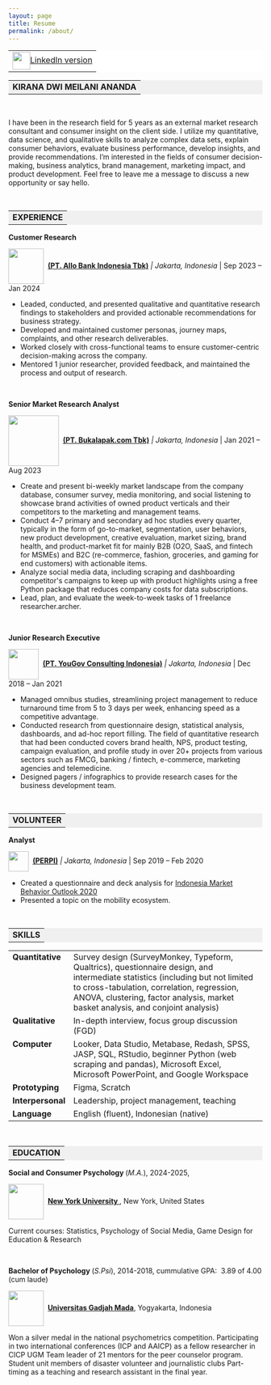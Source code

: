 ```yaml
---
layout: page
title: Resume
permalink: /about/
---
```

<table style="background-color: #ffffff; margin-left: auto; margin-right: auto;">
<tbody>
<tr style>
<td style="text-align: center"><img src="https://static.vecteezy.com/system/resources/previews/002/318/221/non_2x/content-research-icon-free-vector.jpg" alt="" width="35" height="35" style="vertical-align:middle;margin:0px 0px"/><a href="https://www.linkedin.com/in/kiranaananda">LinkedIn version</a></td>
</tr>
</tbody>
</table>
<table style="background-color: #f1f0f0; margin-left: auto; margin-right: auto;">
<tbody>
<tr style>
<td style="text-align: center"><strong>KIRANA DWI MEILANI ANANDA</strong></td>
</tr>
</tbody>
</table>
<p>&nbsp;</p>
<p>I have been in the research field for 5 years as an external market research consultant and consumer insight on the client side. I utilize my quantitative, data science, and qualitative skills to analyze complex data sets, explain consumer behaviors, evaluate business performance, develop insights, and provide recommendations. I’m interested in the fields of consumer decision-making, business analytics, brand management, marketing impact, and product development. Feel free to leave me a message to discuss a new opportunity or say hello.</p>
<p>&nbsp;</p>
<table style="background-color: #f1f0f0; margin-left: auto; margin-right: auto;">
<tbody>
<tr style>
<td style="text-align: center"><strong>EXPERIENCE</strong></td>
</tr>
</tbody>
</table>
<p><strong>Customer Research</strong></p>
<p><img src="https://www.allobank.com/assets/logo-allo.png" width="70" style="vertical-align:middle;margin:0px 0px" />&nbsp; <a href="https://www.allobank.com/" ><strong>(PT. Allo Bank Indonesia Tbk)</strong></a><em> | Jakarta, Indonesia</em> | Sep 2023 &ndash; Jan 2024</p>
<ul>
<li>Leaded, conducted, and presented qualitative and quantitative research findings to stakeholders and provided actionable recommendations for business strategy.</li>
<li>Developed and maintained customer personas, journey maps, complaints, and other research deliverables.</li>
<li>Worked closely with cross-functional teams to ensure customer-centric decision-making across the company.</li>
<li>Mentored 1 junior researcher, provided feedback, and maintained the process and output of research.</li>
</ul>
<p>&nbsp;</p>
<p><strong>Senior Market Research Analyst</strong></p>
<p><img src="https://upload.wikimedia.org/wikipedia/commons/5/5b/Bukalapak_%282020%29.svg" width="100" style="vertical-align:middle;margin:0px 0px" />&nbsp; <a href="https://about.bukalapak.com/en/about-us/" ><strong>(PT. Bukalapak.com Tbk)</strong></a><em> | Jakarta, Indonesia</em> | Jan 2021 &ndash; Aug 2023</p>
<ul>
<li>Create and present bi-weekly market landscape from the company database, consumer survey, media monitoring, and social listening to showcase brand activities of owned product verticals and their competitors to the marketing and management teams.</li>
<li>Conduct 4–7 primary and secondary ad hoc studies every quarter, typically in the form of go-to-market, segmentation, user behaviors, new product development, creative evaluation, market sizing, brand health, and product-market fit for mainly B2B (O2O, SaaS, and fintech for MSMEs) and B2C (re-commerce, fashion, groceries, and gaming for end customers) with actionable items.</li>
<li>Analyze social media data, including scraping and dashboarding competitor's campaigns to keep up with product highlights using a free Python package that reduces company costs for data subscriptions.</li>
<li>Lead, plan, and evaluate the week-to-week tasks of 1 freelance researcher.archer.</li>
</ul>
<p>&nbsp;</p>
<p><strong>Junior Research Executive</strong></p>
<p><img src="https://upload.wikimedia.org/wikipedia/commons/thumb/b/b2/YouGov_logo-red_July2019.png/798px-YouGov_logo-red_July2019.png" width="60" style="vertical-align:middle;margin:0px 0px" />&nbsp; <a href="https://yougov.com"><strong>(PT. YouGov Consulting Indonesia)</strong></a><em> | Jakarta, Indonesia</em> | Dec 2018 &ndash; Jan 2021</p>
<ul>
<li>Managed omnibus studies, streamlining project management to reduce turnaround time from 5 to 3 days per week, enhancing speed as a competitive advantage.</li>
<li>Conducted research from questionnaire design, statistical analysis, dashboards, and ad-hoc report filling. The field of quantitative research that had been conducted covers brand health, NPS, product testing, campaign evaluation, and profile study in over 20+ projects from various sectors such as FMCG, banking / fintech, e-commerce, marketing agencies and telemedicine.</li>
<li>Designed pagers / infographics to provide research cases for the business development team.</li>
</ul>
<p>&nbsp;</p>
<table style="background-color: #f1f0f0; margin-left: auto; margin-right: auto;">
<tbody>
<tr style>
<td style="text-align: center"><strong>VOLUNTEER</strong></td>
</tr>
</tbody>
</table>
<p><strong>Analyst</strong>
<p><p><img src="https://static.wixstatic.com/media/b91c06_02017691199b4d6f95be20bc178c4e5a~mv2_d_10098_5579_s_4_2.png/v1/crop/x_0,y_42,w_10098,h_5453/fill/w_360,h_195,al_c,q_85,usm_0.66_1.00_0.01,enc_auto/LOGO%20PERPI%20ok.png" width="40" style="vertical-align:middle;margin:0px 0px" />&nbsp; <a href="https://www.perpi.or.id/" ><strong>(PERPI)</strong></a> <em> | Jakarta, Indonesia</em> | Sep 2019 &ndash; Feb 2020</p>
<ul>
<li>Created a questionnaire and deck analysis for <a href="https://www.perpi.or.id/event-details/indonesia-market-behavior-outlook-2020"> Indonesia Market Behavior Outlook 2020</a></li>
<li>Presented a topic on the mobility ecosystem.</li>
</ul>
<p>&nbsp;</p>
<table style="background-color: #f1f0f0; margin-left: auto; margin-right: auto;">
<tbody>
<tr style>
<td style="text-align: center"><strong>SKILLS</strong></td>
</tr>
</tbody>

<table>
  <tr>
    <td style="vertical-align: top;"><strong>Quantitative</strong></td>
    <td style="vertical-align: top;">Survey design (SurveyMonkey, Typeform, Qualtrics), questionnaire design, and intermediate statistics (including but not limited to cross-tabulation, correlation, regression, ANOVA, clustering, factor analysis, market basket analysis, and conjoint analysis)</td>
  </tr>
  <tr>
    <td style="vertical-align: top;"><strong>Qualitative</strong></td>
    <td style="vertical-align: top;">In-depth interview, focus group discussion (FGD)</td>
  </tr>
  <tr>
    <td style="vertical-align: top;"><strong>Computer</strong></td>
    <td style="vertical-align: top;">Looker, Data Studio, Metabase, Redash, SPSS, JASP, SQL, RStudio, beginner Python (web scraping and pandas), Microsoft Excel, Microsoft PowerPoint, and Google Workspace</td>
  </tr>
  <tr>
    <td style="vertical-align: top;"><strong>Prototyping</strong></td>
    <td style="vertical-align: top;">Figma, Scratch</td>
  </tr>
  <tr>
    <td style="vertical-align: top;"><strong>Interpersonal  </strong></td>
    <td style="vertical-align: top;">Leadership, project management, teaching</td>
  </tr>
  <tr>
    <td style="vertical-align: top;"><strong>Language</strong></td>
    <td style="vertical-align: top;">English (fluent), Indonesian (native)</td>
  </tr>
</table>

<p><strong>&nbsp;</strong></p>
<table style="background-color: #f1f0f0; margin-left: auto; margin-right: auto;">
<tbody>
<tr style>
<td style="text-align: center"><strong>EDUCATION</strong></td>
</tr>
</tbody>
</table>
<p><strong>Social and Consumer Psychology </strong>(<em>M.A.</em>), 2024-2025,</p>
<p><img src="https://upload.wikimedia.org/wikipedia/commons/thumb/6/6a/Nyu_short_color.svg/2560px-Nyu_short_color.svg.png" width="70" style="vertical-align:middle;margin:0px 0px" />&nbsp; <a href="https://www.nyu.edu/"><strong> New York University </strong></a>, New York, United States</p>
<p>Current courses: Statistics, Psychology of Social Media, Game Design for Education & Research</p>
<p>&nbsp;</p>
<p><strong>Bachelor of Psychology </strong>(<em>S.Psi</em>), 2014-2018, cummulative GPA:&nbsp; 3.89 of 4.00 (cum laude)</p>
<p><img src="https://static.igem.org/mediawiki/2021/1/13/T--UGM_Indonesia--img--sponsor-ugm.png" width="70" style="vertical-align:middle;margin:0px 0px" />&nbsp; <a href="https://ugm.ac.id/en/"><strong> Universitas Gadjah Mada</strong></a>, Yogyakarta, Indonesia</p>
<p>Won a silver medal in the national psychometrics competition. Participating in two international conferences (ICP and AAICP) as a fellow researcher in CICP UGM Team leader of 21 mentors for the peer counselor program. Student unit members of disaster volunteer and journalistic clubs Part-timing as a teaching and research assistant in the final year.</p>

